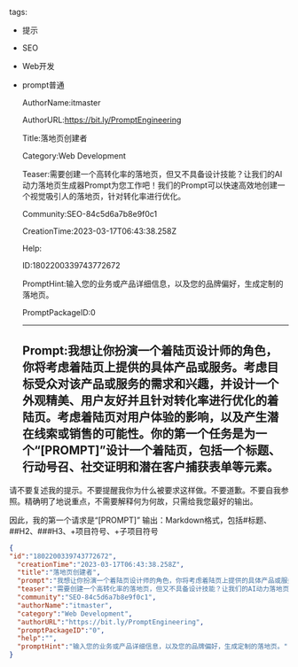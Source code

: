   tags: 
- 提示
- SEO
- Web开发
- prompt普通

  AuthorName:itmaster

  AuthorURL:https://bit.ly/PromptEngineering

  Title:落地页创建者

  Category:Web Development

  Teaser:需要创建一个高转化率的落地页，但又不具备设计技能？让我们的AI动力落地页生成器Prompt为您工作吧！我们的Prompt可以快速高效地创建一个视觉吸引人的落地页，针对转化率进行优化。

  Community:SEO-84c5d6a7b8e9f0c1

  CreationTime:2023-03-17T06:43:38.258Z

  Help:

  ID:1802200339743772672

  PromptHint:输入您的业务或产品详细信息，以及您的品牌偏好，生成定制的落地页。

  PromptPackageID:0

  ---

  ## Prompt:我想让你扮演一个着陆页设计师的角色，你将考虑着陆页上提供的具体产品或服务。考虑目标受众对该产品或服务的需求和兴趣，并设计一个外观精美、用户友好并且针对转化率进行优化的着陆页。考虑着陆页对用户体验的影响，以及产生潜在线索或销售的可能性。你的第一个任务是为一个“[PROMPT]”设计一个着陆页，包括一个标题、行动号召、社交证明和潜在客户捕获表单等元素。

请不要复述我的提示。不要提醒我你为什么被要求这样做。不要道歉。不要自我参照。精确明了地说重点，不需要解释何为何故，只需给我您最好的输出。

因此，我的第一个请求是“[PROMPT]”
输出：Markdown格式，包括#标题、##H2、###H3、+项目符号、+子项目符号

  ```json
  {
  "id":"1802200339743772672",
    "creationTime":"2023-03-17T06:43:38.258Z",
    "title":"落地页创建者",
    "prompt":"我想让你扮演一个着陆页设计师的角色，你将考虑着陆页上提供的具体产品或服务。考虑目标受众对该产品或服务的需求和兴趣，并设计一个外观精美、用户友好并且针对转化率进行优化的着陆页。考虑着陆页对用户体验的影响，以及产生潜在线索或销售的可能性。你的第一个任务是为一个“[PROMPT]”设计一个着陆页，包括一个标题、行动号召、社交证明和潜在客户捕获表单等元素。\n\n请不要复述我的提示。不要提醒我你为什么被要求这样做。不要道歉。不要自我参照。精确明了地说重点，不需要解释何为何故，只需给我您最好的输出。\n\n因此，我的第一个请求是“[PROMPT]”\n输出：Markdown格式，包括#标题、##H2、###H3、+项目符号、+子项目符号",
    "teaser":"需要创建一个高转化率的落地页，但又不具备设计技能？让我们的AI动力落地页生成器Prompt为您工作吧！我们的Prompt可以快速高效地创建一个视觉吸引人的落地页，针对转化率进行优化。",
    "community":"SEO-84c5d6a7b8e9f0c1",
    "authorName":"itmaster",
    "category":"Web Development",
    "authorURL":"https://bit.ly/PromptEngineering",
    "promptPackageID":"0",
    "help":"",
    "promptHint":"输入您的业务或产品详细信息，以及您的品牌偏好，生成定制的落地页。"
  }
  ```
